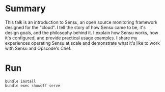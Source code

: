 # Summary

This talk is an introduction to Sensu, an open source monitoring framework
designed for the "cloud". I tell the story of how Sensu came to be, it's design
goals, and the philosophy behind it. I explain how Sensu works, how it's configured,
and provide practical usage examples. I share my experiences operating Sensu at
scale and demonstrate what it's like to work with Sensu and Opscode's Chef.

# Run

``` shell
bundle install
bundle exec showoff serve
```
